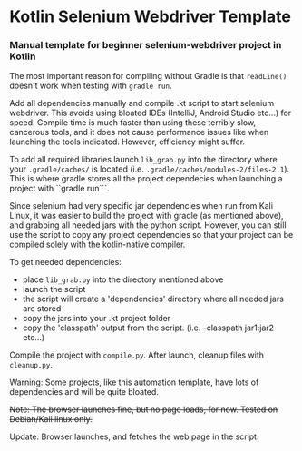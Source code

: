 # Kotlin Selenium Webdriver Template
### Manual template for beginner selenium-webdriver project in Kotlin

The most important reason for compiling without Gradle is that ```readLine()``` doesn't work when testing with ```gradle run```.

Add all dependencies manually and compile .kt script to start selenium webdriver. This avoids using bloated IDEs (IntelliJ, Android Studio etc...) for speed. Compile time is much faster than using these terribly slow, cancerous tools, and it does not cause performance issues like when launching the tools indicated. However, efficiency might suffer.

To add all required libraries launch ```lib_grab.py``` into the directory where your ```.gradle/caches/``` is located (i.e. ```.gradle/caches/modules-2/files-2.1```). This is where gradle stores all the project dependecies when launching a project with ``gradle run```.

Since selenium had very specific jar dependencies when run from Kali Linux, it was easier to build the project with gradle (as mentioned above), and grabbing all needed jars with the python script. However, you can still use the script to copy any project dependencies so that your project can be compiled solely with the kotlin-native compiler.

To get needed dependencies:

- place ```lib_grab.py``` into the directory mentioned above
- launch the script
- the script will create a 'dependencies' directory where all needed jars are stored
- copy the jars into your .kt project folder
- copy the 'classpath' output from the script. (i.e. -classpath jar1:jar2 etc...)

Compile the project with ```compile.py```. After launch, cleanup files with ```cleanup.py```.


Warning: Some projects, like this automation template, have lots of dependencies and will be quite bloated.

~~Note: The browser launches fine, but no page loads, for now. Tested on Debian/Kali linux only.~~

Update: Browser launches, and fetches the web page in the script.
